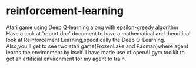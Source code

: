 # reinforcement-learning
Atari game using Deep Q-learning along with epsilon-greedy algorithm
Have a look at 'report.doc' document to have a mathematical and theoritical look at Reinforcement Learning,specifically the Deep Q-Learning.
Also,you'll get to see two atari game(FrozenLake and Pacman)where agent learns the environment by itself.
I have made use of openAI gym toolkit to get an artificial environment for my agent to train.
